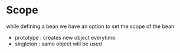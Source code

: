 # Scope 

while defining a bean we have an option to set the scope of the bean 
- prototype : creates new object everytime
- singleton : same object will be used

